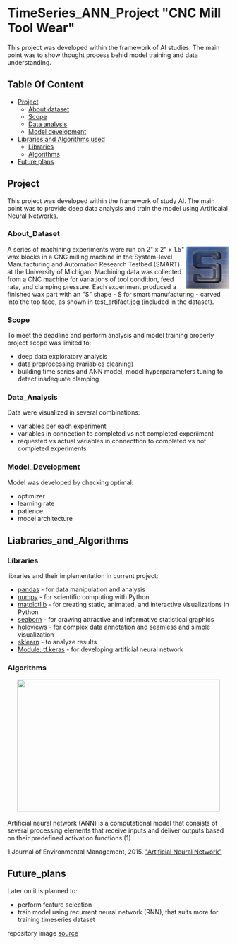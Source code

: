 # TimeSeries_ANN_Project "CNC Mill Tool Wear"

This project was developed within the framework of AI studies. The main point was to show thought process behid model training and data understanding.



## Table Of Content
- [Project](#Project)
    - [About dataset](#About_Dataset)
    - [Scope](#Scope)
    - [Data analysis](#Data_Analysis)
    - [Model development](#Model_Development)
- [Libraries and Algorithms used](#Liabraries_and_Algorithms)
    - [Libraries](#Libraries)
    - [Algorithms](#Algorithms)
- [Future plans](#Future_plans)

## Project

This project was developed within the framework of study AI. The main point was to provide deep data analysis and train the model using Artificaial Neural Networks.

### About_Dataset


<img align="right" width="100" height="100" src="https://github.com/MarinaPak108/AI_TimeSeries_ANN_Project_CNC/blob/main/test_artifact.jpg">
A series of machining experiments were run on 2" x 2" x 1.5" wax blocks in a CNC milling machine in the System-level Manufacturing and Automation Research Testbed (SMART) at the University of Michigan. Machining data was collected from a CNC machine for variations of tool condition, feed rate, and clamping pressure. Each experiment produced a finished wax part with an "S" shape - S for smart manufacturing - carved into the top face, as shown in test_artifact.jpg (included in the dataset).



### Scope

To meet the deadline and perform analysis and model training properly project scope was limited to:

*   deep data exploratory analysis
*   data preprocessing (variables cleaning)
*   building time series  and ANN model, model hyperparameters tuning to detect inadequate clamping

### Data_Analysis

Data were visualized in several combinations:

*   variables per each experiment
*   variables in connection to completed vs not completed experiiment
*   requested vs actual variables in connecttion to completed vs not completed experiments

### Model_Development

Model was developed by checking optimal:

*   optimizer
*   learning rate
*   patience
*   model architecture

## Liabraries_and_Algorithms
### Libraries
libraries and their implementation in current project:

*   [pandas](https://pandas.pydata.org/) - for data manipulation and analysis
*   [numpy](https://numpy.org/) - for scientific computing with Python
*   [matplotlib](https://matplotlib.org/) - for creating static, animated, and interactive visualizations in Python
*   [seaborn](https://seaborn.pydata.org/) - for drawing attractive and informative statistical graphics
*   [holoviews](https://holoviews.org/) - for complex data annotation and seamless and simple visualization
*   [sklearn](https://scikit-learn.org/stable/) - to analyze results
*   [Module: tf.keras](https://www.tensorflow.org/api_docs/python/tf/keras) - for developing artificial neural network

### Algorithms

<p align="center">
  <img width="460" height="300" src="https://ars.els-cdn.com/content/image/3-s2.0-B0122274105008371-gr1.gif">
</p>

Artificial neural network (ANN) is a computational model that consists of several processing elements that receive inputs and deliver outputs based on their predefined activation functions.(1)

1.Journal of Environmental Management, 2015. ["Artificial Neural Network"](https://www.sciencedirect.com/topics/earth-and-planetary-sciences/artificial-neural-network)

## Future_plans

Later on it is planned to:
*   perform feature selection 
*   train model using recurrent neural network (RNN), that suits more for training timeseries dataset

repository image [source](https://laserstore.ru/images/thumbnails/533/400/blog/109/%D1%81%D0%BD%D1%81.jpg)

